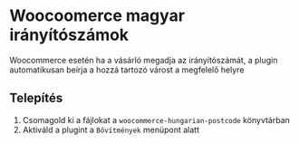 # Woocoomerce magyar irányítószámok
Woocommerce esetén ha a vásárló megadja az irányítószámát, a plugin automatikusan beírja a hozzá tartozó várost a megfelelő helyre

## Telepítés
1. Csomagold ki a fájlokat a `woocommerce-hungarian-postcode` könyvtárban
1. Aktiváld a plugint a `Bővítmények` menüpont alatt
